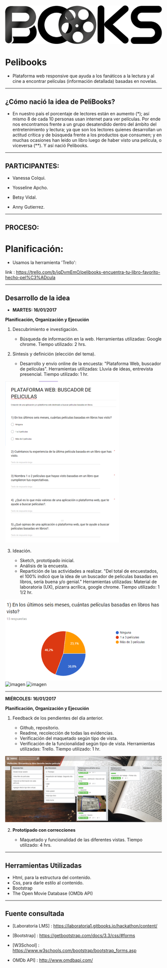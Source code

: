 ![Pelibooks](assets/images/pbooks.png)

# Pelibooks

- Plataforma web responsive que ayuda a los fanáticos a la lectura y al cine a encontrar películas (información detallada) basadas en novelas.

***

## ¿Cómo nació la idea de PeliBooks?

- En nuestro país el porcentaje de lectores están en aumento (*); así mismo 8 de cada 10 personas usan internet para ver películas. Por ende nos encontramos frente a un grupo desatendido dentro del ámbito del entretenimiento y lectura; ya que son los lectores quienes desarrollan un actitud crítica y de búsqueda frente a los productos que consumen; y en muchas ocasiones han leido un libro luego de haber visto una película, o viceversa (**). Y así nació Pelibooks.

***

## PARTICIPANTES:

* Vanessa Colqui.

* Yosseline Apcho.

* Betsy Vidal.

* Anny Gutierrez.

***

## PROCESO:

# Planificación:

* Usamos la herramienta 'Trello':

link : https://trello.com/b/jqDvmEmO/pelibooks-encuentra-tu-libro-favorito-hecho-pel%C3%ADcula

***

## Desarrollo de la idea

- **MARTES: 16/01/2017**

**Planificación, Organización y Ejecución**

1. Descubrimiento e investigación.

   + Búsqueda de información en la web.
   Herramientas utilizadas: Google chrome.
   Tiempo utilizado: 2 hrs.

2. Sintesis y definición (elección del tema).

   + Desarrollo y envío online de la encuesta: "Plataforma Web, buscador de películas".
   Herramientas utilizadas: Lluvia de ideas, entrevista presencial.
   Tiempo utilizado: 1 hr.

![imagen](assets/images/Encuesta-pelibooks.png)

3. Ideación.

   + Sketch, prototipado inicial.
   + Análisis de la encuesta.
   + Repartición de las actividades a realizar.
     "Del total de encuestados, el 100% indicó que la idea de un buscador de peliculas basadas en libros, sería buena y/o genial."
   Herramientas utilizadas: Material de laboratoria (UX), pizarra acrílica, google chrome.
   Tiempo utilizado: 1 1/2 hr.

![imagen](assets/images/Encuesta-preguntaUno.png)
![imagen](assets/images/sketch-mobile.jpg)
![imagen](assets/images/sketch-desktop.jpg)

***

 **MIÉRCOLES: 16/01/2017**

**Planificación, Organización y Ejecución**

1. Feedback de los pendientes del día anterior.

   + Github, repositorio.
   + Readme, recolección de todas las evidencias.
   + Verificación del maquetado según tipo de vista.
   + Verificación de la funcionalidad según tipo de vista.
   Herramientas utilizadas: Trello.
   Tiempo utilizado: 1 hr.

![imagen](assets/images/trello.png)

2. **Prototipado con correcciones**

   + Maquetado y funcionalidad de las diferentes vistas.
   Tiempo utilizado: 4 hrs.

***

## Herramientas Utilizadas

- Html, para la estructura del contenido.
- Css, para darle estilo al contenido.
- Bootstrap
- The Open Movie Database (OMDb API)

***

## Fuente consultada

- [Laboratoria LMS] : https://laboratoria1.gitbooks.io/hackathon/content/

- [Bootstrap] : https://getbootstrap.com/docs/3.3/css/#forms

- [W3School] : https://www.w3schools.com/bootstrap/bootstrap_forms.asp

- OMDb API] : http://www.omdbapi.com/
